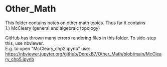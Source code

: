 # Other_Math
This folder contains notes on other math topics.  Thus far it contains  
1.) McCleary (general and algebraic topology)

GitHub has thrown many errors rendering files in this folder.  To side-step this, use nbviewer.   
E.g. to open  "McCleary_chp2.ipynb" use:     
https://nbviewer.jupyter.org/github/DerekB7/Other_Math/blob/main/McCleary_chp5.ipynb
